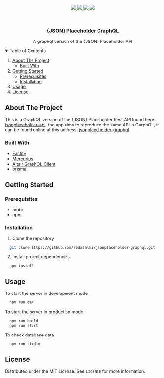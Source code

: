 <p align="center">
  <a href="https://github.com/redasalmi/jsonplaceholder-graphql/graphs/contributors"> 
    <img src="https://img.shields.io/github/contributors/redasalmi/jsonplaceholder-graphql.svg?style=for-the-badge" />
  </a>
  <a href="https://github.com/redasalmi/jsonplaceholder-graphql/network/members"> 
    <img src="https://img.shields.io/github/forks/redasalmi/jsonplaceholder-graphql.svg?style=for-the-badge" />
  </a>
  <a href="https://github.com/redasalmi/jsonplaceholder-graphql/stargazers"> 
    <img src="https://img.shields.io/github/stars/redasalmi/jsonplaceholder-graphql.svg?style=for-the-badge" />
  </a>
  <a href="https://github.com/redasalmi/jsonplaceholder-graphql/blob/main/LICENSE"> 
    <img src="https://img.shields.io/github/license/redasalmi/jsonplaceholder-graphql.svg?style=for-the-badge" />
  </a>
</p>

<br />
<p align="center">
  <h3 align="center">{JSON} Placeholder GraphQL</h3>
  <p align="center">
    A graphql version of the {JSON} Placeholder API
  </p>
</p>

<details open="open">
  <summary>Table of Contents</summary>
  <ol>
    <li>
      <a href="#about-the-project">About The Project</a>
      <ul>
        <li><a href="#built-with">Built With</a></li>
      </ul>
    </li>
    <li>
      <a href="#getting-started">Getting Started</a>
      <ul>
        <li><a href="#prerequisites">Prerequisites</a></li>
        <li><a href="#installation">Installation</a></li>
      </ul>
    </li>
    <li><a href="#usage">Usage</a></li>
    <li><a href="#license">License</a></li>
  </ol>
</details>

## About The Project

This is a GraphQL version of the {JSON} Placeholder Rest API found here: [jsonplaceholder-api](https://jsonplaceholder.typicode.com/). the app aims to reproduce the same API in GarphQL, it can be found online at this address: [jsonplaceholder-graphql](https://jsonplaceholder-graphql.onrender.com/).

### Built With

- [Fastify](https://www.fastify.io/)
- [Mercurius](https://mercurius.dev/)
- [Altair GraphQL Client](https://altair.sirmuel.design/)
- [prisma](https://www.prisma.io/)

## Getting Started

### Prerequisites

- node
- npm

### Installation

1. Clone the repository

```sh
  git clone https://github.com/redasalmi/jsonplaceholder-graphql.git
```

2. Install project dependencies

```sh
  npm install
```

## Usage

To start the server in development mode

```sh
  npm run dev
```

To start the server in production mode

```sh
  npm run build
  npm run start
```

To check database data

```sh
  npm run studio
```

## License

Distributed under the MIT License. See `LICENSE` for more information.
